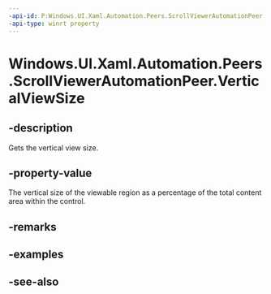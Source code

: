 ```yaml
---
-api-id: P:Windows.UI.Xaml.Automation.Peers.ScrollViewerAutomationPeer.VerticalViewSize
-api-type: winrt property
---
```


<!-- Property syntax
public double VerticalViewSize { get; }
-->

# Windows.UI.Xaml.Automation.Peers.ScrollViewerAutomationPeer.VerticalViewSize

## -description
Gets the vertical view size.



## -property-value
The vertical size of the viewable region as a percentage of the total content area within the control.

## -remarks

## -examples

## -see-also
